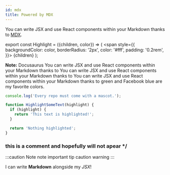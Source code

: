 ```yaml
---
id: mdx
title: Powered by MDX
---
```


You can write JSX and use React components within your Markdown thanks to [MDX](https://mdxjs.com/).

export const Highlight = ({children, color}) => ( <span style={{
      backgroundColor: color,
      borderRadius: '2px',
      color: '#fff',
      padding: '0.2rem',
    }}> {children} </span> );

<Highlight color="#F7B962"> <b>Note:</b> Docusaurus You can write JSX and use React components within your Markdown thanks to You can write JSX and use React components within your Markdown thanks to You can write JSX and use React components within your Markdown thanks to  green</Highlight> and <Highlight color="#1877F2">Facebook blue</Highlight> are my favorite colors.

```jsx
console.log('Every repo must come with a mascot.');
```


```jsx {3}
function HighlightSomeText(highlight) {
  if (highlight) {
    return 'This text is highlighted!';
  }

  return 'Nothing highlighted';
}
```

### this is a comment and hopefully will not apear */

:::caution Note
note important tip caution warning
:::

I can write **Markdown** alongside my _JSX_!
